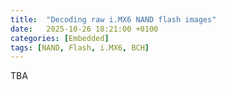 ```yaml
---
title:  "Decoding raw i.MX6 NAND flash images"
date:   2025-10-26 18:21:00 +0100
categories: [Embedded]
tags: [NAND, Flash, i.MX6, BCH]
---
```


TBA
